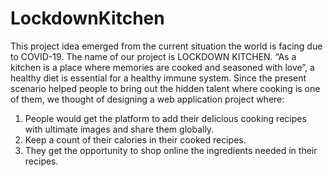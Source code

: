 # LockdownKitchen

This project idea emerged from the current situation the world is facing due to COVID-19. The name of our project is LOCKDOWN KITCHEN.
“As a kitchen is a place where memories are cooked and seasoned with love”, a healthy diet is essential for a healthy immune system.
Since the present scenario helped people to bring out the hidden talent where cooking is one of them, we thought of designing a web application project where:

1. People would get the platform to add their delicious cooking recipes with ultimate images and share them globally.
2. Keep a count of their calories in their cooked recipes.
3. They get the opportunity to shop online the ingredients needed in their recipes.
